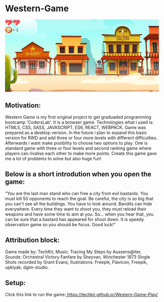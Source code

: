 # Western-Game
![Gamescreen](game.screen.png)
<h2>Motivation:</h2> 
Western Game is my first original project to get graduaded programming bootcamp 'CodersLab'. It is a browser game. Technologies what i used is: HTML5, CSS, SASS, JAVASCRIPT, ES6, REACT, WEBPACK. Game was prepared as a desktop version. In the future i plan to expand this basic version for RWD and add three or four more levels with different difficulties. Afterwards i want make posibility to choose two options to play. One is standard game with three or four levels and second ranking game where players can rivalise each other to make more points. Create this game gave me a lot of problems to solve but also huge fun!

<h2>Below is a short introdution when you open the game:</h2>
"You are the last man stand who can free a city from evil bastards. You must kill 50 opponents to reach the goal. Be careful, the city is so big that you can't see all the buildings. You have to look around. Bandits can hide everywhere. Every time they want to shoot you, they must reload their weapons and have some time to aim at you. So... when you hear that, you can be sure that a bastard has appeared for shoot down. It is speedy observation game so you should be focus. Good luck!"

<h2>Attribution block:</h2>
Game made by: TechKir, Music: Tracing My Steps by Aussens@iter, Sounds: Orchestral Victory Fanfare by Sheyvan, Winchester 1873 Single Shots recorded by Grant Evans, Ilustrations: Freepik, Flavicon, Freepik, upklyak, dgim-studio.

<h2>Setup:</h2>
Click this link to run the game:<a href='https://techkir.github.io/Western-Game-Play/' target="_blank"> https://techkir.github.io/Western-Game-Play/ </a>
